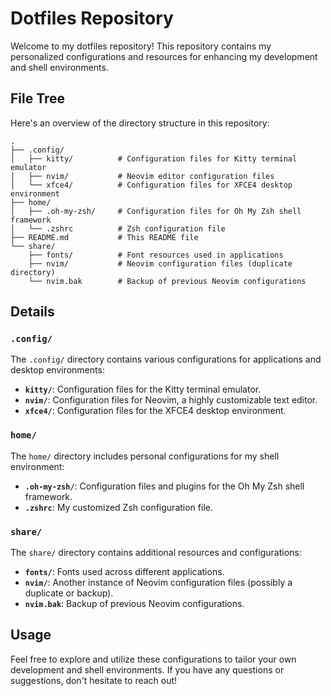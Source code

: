 # Dotfiles Repository

Welcome to my dotfiles repository! This repository contains my personalized configurations and resources for enhancing my development and shell environments.

## File Tree

Here's an overview of the directory structure in this repository:

```
.
├── .config/
│   ├── kitty/          # Configuration files for Kitty terminal emulator
│   ├── nvim/           # Neovim editor configuration files
│   └── xfce4/          # Configuration files for XFCE4 desktop environment
├── home/
│   ├── .oh-my-zsh/     # Configuration files for Oh My Zsh shell framework
│   └── .zshrc          # Zsh configuration file
├── README.md           # This README file
└── share/
    ├── fonts/          # Font resources used in applications
    ├── nvim/           # Neovim configuration files (duplicate directory)
    └── nvim.bak        # Backup of previous Neovim configurations
```

## Details

### `.config/`

The `.config/` directory contains various configurations for applications and desktop environments:

- **`kitty/`**: Configuration files for the Kitty terminal emulator.
- **`nvim/`**: Configuration files for Neovim, a highly customizable text editor.
- **`xfce4/`**: Configuration files for the XFCE4 desktop environment.

### `home/`

The `home/` directory includes personal configurations for my shell environment:

- **`.oh-my-zsh/`**: Configuration files and plugins for the Oh My Zsh shell framework.
- **`.zshrc`**: My customized Zsh configuration file.

### `share/`

The `share/` directory contains additional resources and configurations:

- **`fonts/`**: Fonts used across different applications.
- **`nvim/`**: Another instance of Neovim configuration files (possibly a duplicate or backup).
- **`nvim.bak`**: Backup of previous Neovim configurations.

## Usage

Feel free to explore and utilize these configurations to tailor your own development and shell environments. If you have any questions or suggestions, don't hesitate to reach out!
